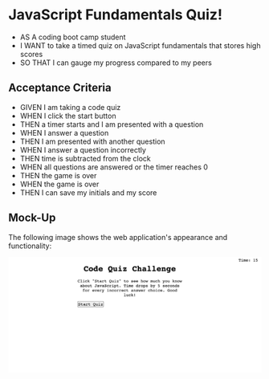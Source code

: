 # JavaScript Fundamentals Quiz!

* AS A coding boot camp student
* I WANT to take a timed quiz on JavaScript fundamentals that stores high scores
* SO THAT I can gauge my progress compared to my peers

## Acceptance Criteria

* GIVEN I am taking a code quiz
* WHEN I click the start button
* THEN a timer starts and I am presented with a question
* WHEN I answer a question
* THEN I am presented with another question
* WHEN I answer a question incorrectly
* THEN time is subtracted from the clock
* WHEN all questions are answered or the timer reaches 0
* THEN the game is over
* WHEN the game is over
* THEN I can save my initials and my score

## Mock-Up

The following image shows the web application's appearance and functionality:

![Code Quiz Challenge title displays with a text of information about the challenge along with a start quiz button and a timer of 15 seconds in the top right corner.](assets/image/code%20quiz%20mockup.png)